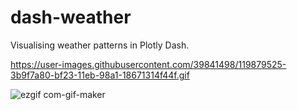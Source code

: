 # dash-weather
Visualising weather patterns in Plotly Dash.

https://user-images.githubusercontent.com/39841498/119879525-3b9f7a80-bf23-11eb-98a1-18671314f44f.gif


![ezgif com-gif-maker](https://user-images.githubusercontent.com/39841498/136630559-1d8c180f-8b4a-4c1e-aafb-9018c2827308.gif)
